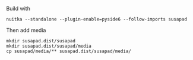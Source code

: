 

Build with

```
nuitka --standalone --plugin-enable=pyside6 --follow-imports susapad
```

Then add media

```
mkdir susapad.dist/susapad
mkdir susapad.dist/susapad/media
cp susapad/media/** susapad.dist/susapad/media/
```
